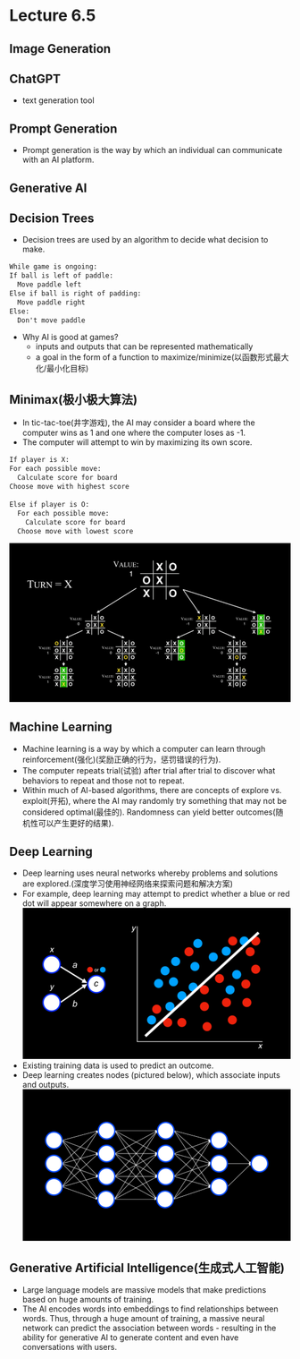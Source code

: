 # Lecture 6.5
## Image Generation
## ChatGPT
* text generation tool
## Prompt Generation
* Prompt generation is the way by which an individual can communicate with an AI platform.
## Generative AI
## Decision Trees
* Decision trees are used by an algorithm to decide what decision to make.
```
While game is ongoing:
If ball is left of paddle:
  Move paddle left
Else if ball is right of padding:
  Move paddle right
Else:
  Don't move paddle
```
* Why AI is good at games?
  * inputs and outputs that can be represented mathematically
  * a goal in the form of a function to maximize/minimize(以函数形式最大化/最小化目标)
## Minimax(极小极大算法)
* In tic-tac-toe(井字游戏), the AI may consider a board where the computer wins as 1 and one where the computer loses as -1.
* The computer will attempt to win by maximizing its own score.
```
If player is X:
For each possible move:
  Calculate score for board
Choose move with highest score

Else if player is O:
  For each possible move:
    Calculate score for board
  Choose move with lowest score
```
![alt text](https://github.com/lzt0911/CS50/blob/main/Lecture_6.5_Artificial_Intelligence/images/image.png?raw=true)
## Machine Learning
* Machine learning is a way by which a computer can learn through reinforcement(强化)(奖励正确的行为，惩罚错误的行为).
* The computer repeats trial(试验) after trial after trial to discover what behaviors to repeat and those not to repeat.
* Within much of AI-based algorithms, there are concepts of explore vs. exploit(开拓), where the AI may randomly try something that may not be considered optimal(最佳的). Randomness can yield better outcomes(随机性可以产生更好的结果).
## Deep Learning
* Deep learning uses neural networks whereby problems and solutions are explored.(深度学习使用神经网络来探索问题和解决方案)
* For example, deep learning may attempt to predict whether a blue or red dot will appear somewhere on a graph.
  ![alt text](https://github.com/lzt0911/CS50/blob/main/Lecture_6.5_Artificial_Intelligence/images/image-1.png?raw=true)
* Existing training data is used to predict an outcome.
* Deep learning creates nodes (pictured below), which associate inputs and outputs.
  ![alt text](https://github.com/lzt0911/CS50/blob/main/Lecture_6.5_Artificial_Intelligence/images/image-2.png?raw=true)
## Generative Artificial Intelligence(生成式人工智能)
* Large language models are massive models that make predictions based on huge amounts of training.
* The AI encodes words into embeddings to find relationships between words. Thus, through a huge amount of training, a massive neural network can predict the association between words - resulting in the ability for generative AI to generate content and even have conversations with users.
